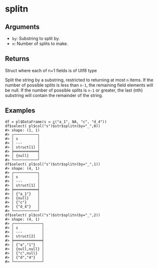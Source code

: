 # splitn

## Arguments

- `by`: Substring to split by.
- `n`: Number of splits to make.

## Returns

Struct where each of n+1 fields is of Utf8 type

Split the string by a substring, restricted to returning at most `n` items. If the number of possible splits is less than `n-1`, the remaining field elements will be null. If the number of possible splits is `n-1` or greater, the last (nth) substring will contain the remainder of the string.

## Examples

<pre class='r-example'><code><span class='r-in'><span><span class='va'>df</span> <span class='op'>=</span> <span class='va'>pl</span><span class='op'>$</span><span class='fu'>DataFrame</span><span class='op'>(</span>s <span class='op'>=</span> <span class='fu'><a href='https://rdrr.io/r/base/c.html'>c</a></span><span class='op'>(</span><span class='st'>"a_1"</span>, <span class='cn'>NA</span>, <span class='st'>"c"</span>, <span class='st'>"d_4"</span><span class='op'>)</span><span class='op'>)</span></span></span>
<span class='r-in'><span><span class='va'>df</span><span class='op'>$</span><span class='fu'>select</span><span class='op'>(</span> <span class='va'>pl</span><span class='op'>$</span><span class='fu'>col</span><span class='op'>(</span><span class='st'>"s"</span><span class='op'>)</span><span class='op'>$</span><span class='va'>str</span><span class='op'>$</span><span class='fu'>splitn</span><span class='op'>(</span>by<span class='op'>=</span><span class='st'>"_"</span>,<span class='fl'>0</span><span class='op'>)</span><span class='op'>)</span></span></span>
<span class='r-out co'><span class='r-pr'>#&gt;</span> shape: (1, 1)</span>
<span class='r-out co'><span class='r-pr'>#&gt;</span> ┌───────────┐</span>
<span class='r-out co'><span class='r-pr'>#&gt;</span> │ s         │</span>
<span class='r-out co'><span class='r-pr'>#&gt;</span> │ ---       │</span>
<span class='r-out co'><span class='r-pr'>#&gt;</span> │ struct[1] │</span>
<span class='r-out co'><span class='r-pr'>#&gt;</span> ╞═══════════╡</span>
<span class='r-out co'><span class='r-pr'>#&gt;</span> │ {null}    │</span>
<span class='r-out co'><span class='r-pr'>#&gt;</span> └───────────┘</span>
<span class='r-in'><span><span class='va'>df</span><span class='op'>$</span><span class='fu'>select</span><span class='op'>(</span> <span class='va'>pl</span><span class='op'>$</span><span class='fu'>col</span><span class='op'>(</span><span class='st'>"s"</span><span class='op'>)</span><span class='op'>$</span><span class='va'>str</span><span class='op'>$</span><span class='fu'>splitn</span><span class='op'>(</span>by<span class='op'>=</span><span class='st'>"_"</span>,<span class='fl'>1</span><span class='op'>)</span><span class='op'>)</span></span></span>
<span class='r-out co'><span class='r-pr'>#&gt;</span> shape: (4, 1)</span>
<span class='r-out co'><span class='r-pr'>#&gt;</span> ┌───────────┐</span>
<span class='r-out co'><span class='r-pr'>#&gt;</span> │ s         │</span>
<span class='r-out co'><span class='r-pr'>#&gt;</span> │ ---       │</span>
<span class='r-out co'><span class='r-pr'>#&gt;</span> │ struct[1] │</span>
<span class='r-out co'><span class='r-pr'>#&gt;</span> ╞═══════════╡</span>
<span class='r-out co'><span class='r-pr'>#&gt;</span> │ {"a_1"}   │</span>
<span class='r-out co'><span class='r-pr'>#&gt;</span> │ {null}    │</span>
<span class='r-out co'><span class='r-pr'>#&gt;</span> │ {"c"}     │</span>
<span class='r-out co'><span class='r-pr'>#&gt;</span> │ {"d_4"}   │</span>
<span class='r-out co'><span class='r-pr'>#&gt;</span> └───────────┘</span>
<span class='r-in'><span><span class='va'>df</span><span class='op'>$</span><span class='fu'>select</span><span class='op'>(</span> <span class='va'>pl</span><span class='op'>$</span><span class='fu'>col</span><span class='op'>(</span><span class='st'>"s"</span><span class='op'>)</span><span class='op'>$</span><span class='va'>str</span><span class='op'>$</span><span class='fu'>splitn</span><span class='op'>(</span>by<span class='op'>=</span><span class='st'>"_"</span>,<span class='fl'>2</span><span class='op'>)</span><span class='op'>)</span></span></span>
<span class='r-out co'><span class='r-pr'>#&gt;</span> shape: (4, 1)</span>
<span class='r-out co'><span class='r-pr'>#&gt;</span> ┌─────────────┐</span>
<span class='r-out co'><span class='r-pr'>#&gt;</span> │ s           │</span>
<span class='r-out co'><span class='r-pr'>#&gt;</span> │ ---         │</span>
<span class='r-out co'><span class='r-pr'>#&gt;</span> │ struct[2]   │</span>
<span class='r-out co'><span class='r-pr'>#&gt;</span> ╞═════════════╡</span>
<span class='r-out co'><span class='r-pr'>#&gt;</span> │ {"a","1"}   │</span>
<span class='r-out co'><span class='r-pr'>#&gt;</span> │ {null,null} │</span>
<span class='r-out co'><span class='r-pr'>#&gt;</span> │ {"c",null}  │</span>
<span class='r-out co'><span class='r-pr'>#&gt;</span> │ {"d","4"}   │</span>
<span class='r-out co'><span class='r-pr'>#&gt;</span> └─────────────┘</span>
 </code></pre>